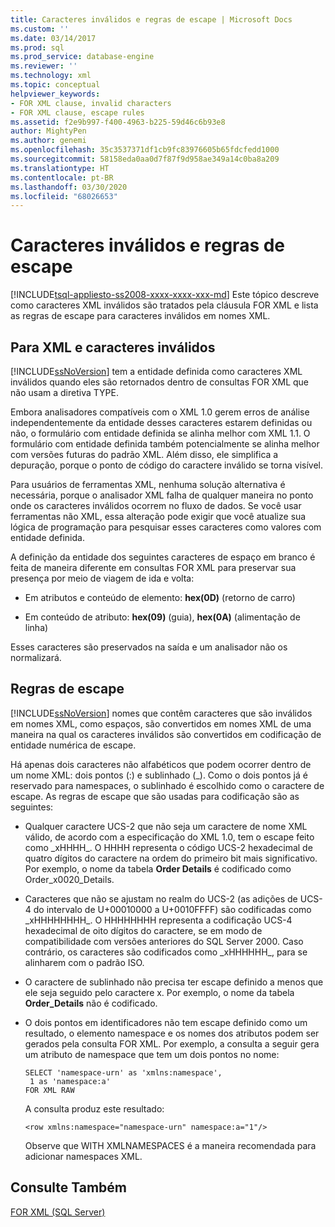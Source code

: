 ```yaml
---
title: Caracteres inválidos e regras de escape | Microsoft Docs
ms.custom: ''
ms.date: 03/14/2017
ms.prod: sql
ms.prod_service: database-engine
ms.reviewer: ''
ms.technology: xml
ms.topic: conceptual
helpviewer_keywords:
- FOR XML clause, invalid characters
- FOR XML clause, escape rules
ms.assetid: f2e9b997-f400-4963-b225-59d46c6b93e8
author: MightyPen
ms.author: genemi
ms.openlocfilehash: 35c3537371df1cb9fc83976605b65fdcfedd1000
ms.sourcegitcommit: 58158eda0aa0d7f87f9d958ae349a14c0ba8a209
ms.translationtype: HT
ms.contentlocale: pt-BR
ms.lasthandoff: 03/30/2020
ms.locfileid: "68026653"
---
```

# <a name="invalid-characters-and-escape-rules"></a>Caracteres inválidos e regras de escape
[!INCLUDE[tsql-appliesto-ss2008-xxxx-xxxx-xxx-md](../../includes/tsql-appliesto-ss2008-xxxx-xxxx-xxx-md.md)]
  Este tópico descreve como caracteres XML inválidos são tratados pela cláusula FOR XML e lista as regras de escape para caracteres inválidos em nomes XML.  
  
## <a name="for-xml-and-invalid-characters"></a>Para XML e caracteres inválidos  
 [!INCLUDE[ssNoVersion](../../includes/ssnoversion-md.md)] tem a entidade definida como caracteres XML inválidos quando eles são retornados dentro de consultas FOR XML que não usam a diretiva TYPE.  
  
 Embora analisadores compatíveis com o XML 1.0 gerem erros de análise independentemente da entidade desses caracteres estarem definidas ou não, o formulário com entidade definida se alinha melhor com XML 1.1. O formulário com entidade definida também potencialmente se alinha melhor com versões futuras do padrão XML. Além disso, ele simplifica a depuração, porque o ponto de código do caractere inválido se torna visível.  
  
 Para usuários de ferramentas XML, nenhuma solução alternativa é necessária, porque o analisador XML falha de qualquer maneira no ponto onde os caracteres inválidos ocorrem no fluxo de dados. Se você usar ferramentas não XML, essa alteração pode exigir que você atualize sua lógica de programação para pesquisar esses caracteres como valores com entidade definida.  
  
 A definição da entidade dos seguintes caracteres de espaço em branco é feita de maneira diferente em consultas FOR XML para preservar sua presença por meio de viagem de ida e volta:  
  
-   Em atributos e conteúdo de elemento: **hex(0D)** (retorno de carro)  
  
-   Em conteúdo de atributo: **hex(09)** (guia), **hex(0A)** (alimentação de linha)  
  
 Esses caracteres são preservados na saída e um analisador não os normalizará.  
  
## <a name="escape-rules"></a>Regras de escape  
 [!INCLUDE[ssNoVersion](../../includes/ssnoversion-md.md)] nomes que contêm caracteres que são inválidos em nomes XML, como espaços, são convertidos em nomes XML de uma maneira na qual os caracteres inválidos são convertidos em codificação de entidade numérica de escape.  
  
 Há apenas dois caracteres não alfabéticos que podem ocorrer dentro de um nome XML: dois pontos (:) e sublinhado (_). Como o dois pontos já é reservado para namespaces, o sublinhado é escolhido como o caractere de escape. As regras de escape que são usadas para codificação são as seguintes:  
  
-   Qualquer caractere UCS-2 que não seja um caractere de nome XML válido, de acordo com a especificação do XML 1.0, tem o escape feito como _xHHHH\_. O HHHH representa o código UCS-2 hexadecimal de quatro dígitos do caractere na ordem do primeiro bit mais significativo. Por exemplo, o nome da tabela **Order Details** é codificado como Order_x0020_Details.  
  
-   Caracteres que não se ajustam no realm do UCS-2 (as adições de UCS-4 do intervalo de U+00010000 a U+0010FFFF) são codificadas como _xHHHHHHHH\_. O HHHHHHHH representa a codificação UCS-4 hexadecimal de oito dígitos do caractere, se em modo de compatibilidade com versões anteriores do SQL Server 2000. Caso contrário, os caracteres são codificados como _xHHHHHH\_, para se alinharem com o padrão ISO.  
  
-   O caractere de sublinhado não precisa ter escape definido a menos que ele seja seguido pelo caractere x. Por exemplo, o nome da tabela **Order_Details** não é codificado.  
  
-   O dois pontos em identificadores não tem escape definido como um resultado, o elemento namespace e os nomes dos atributos podem ser gerados pela consulta FOR XML. Por exemplo, a consulta a seguir gera um atributo de namespace que tem um dois pontos no nome:  
  
    ```  
    SELECT 'namespace-urn' as 'xmlns:namespace',   
     1 as 'namespace:a'   
    FOR XML RAW  
    ```  
  
     A consulta produz este resultado:  
  
    ```  
    <row xmlns:namespace="namespace-urn" namespace:a="1"/>  
    ```  
  
     Observe que WITH XMLNAMESPACES é a maneira recomendada para adicionar namespaces XML.  
  
## <a name="see-also"></a>Consulte Também  
 [FOR XML &#40;SQL Server&#41;](../../relational-databases/xml/for-xml-sql-server.md)  
  
  
